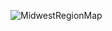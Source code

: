 ![MidwestRegionMap](https://user-images.githubusercontent.com/119870562/216428205-e9a93bc4-f910-46c7-9765-3c0dbe6dc26a.jpg)
